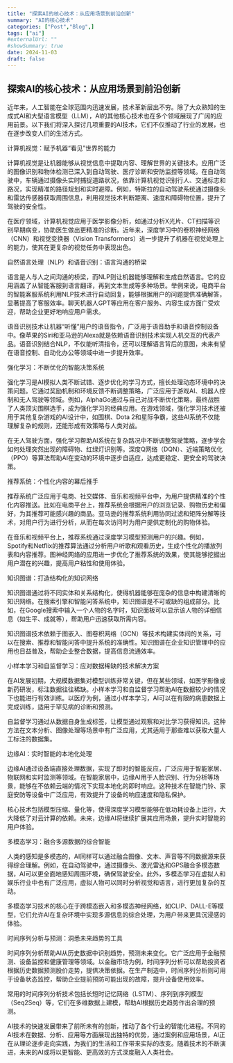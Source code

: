 ```yaml
---
title: "探索AI的核心技术：从应用场景到前沿创新"
summary: "AI的核心技术"
categories: ["Post","Blog",]
tags: ["ai"]
#externalUrl: ""
#showSummary: true
date: 2024-11-03
draft: false
---
```


## 探索AI的核心技术：从应用场景到前沿创新

近年来，人工智能在全球范围内迅速发展，技术革新层出不穷。除了大众熟知的生成式AI和大型语言模型（LLM），AI的其他核心技术也在多个领域展现了广阔的应用前景。以下我们将深入探讨几项重要的AI技术，它们不仅推动了行业的发展，也在逐步改变人们的生活方式。

计算机视觉：赋予机器“看见”世界的能力

计算机视觉是让机器能够从视觉信息中提取内容、理解世界的关键技术。应用广泛的图像识别和物体检测已深入到自动驾驶、医疗诊断和安防监控等领域。在自动驾驶中，车辆通过摄像头实时捕捉道路状况，依靠计算机视觉识别行人、交通标志和路况，实现精准的路径规划和实时避障。例如，特斯拉的自动驾驶系统通过摄像头和雷达传感器获取周围信息，利用视觉技术判断距离、速度和障碍物位置，提升了驾驶的安全性。

在医疗领域，计算机视觉应用于医学影像分析，如通过分析X光片、CT扫描等识别早期病变，协助医生做出更精准的诊断。近年来，深度学习中的卷积神经网络（CNN）和视觉变换器（Vision Transformers）进一步提升了机器在视觉处理上的能力，使其在更复杂的视觉任务中表现出色。

自然语言处理（NLP）和语音识别：语言沟通的桥梁

语言是人与人之间沟通的桥梁，而NLP则让机器能够理解和生成自然语言。它的应用涵盖了从智能客服到语言翻译，再到文本生成等多种场景。举例来说，电商平台的智能客服系统利用NLP技术进行自动回复，能够根据用户的问题提供准确解答，显著提高了客服效率。聊天机器人GPT等应用在客户服务、内容生成方面广受欢迎，帮助企业更好地响应用户需求。

语音识别技术让机器“听懂”用户的语音指令，广泛用于语音助手和语音控制设备中。像苹果的Siri和亚马逊的Alexa就是依赖语音识别技术实现人机交互的代表产品。语音识别结合NLP，不仅能听清指令，还可以理解语言背后的意图，未来有望在语音控制、自动化办公等领域中进一步提升效率。

强化学习：不断优化的智能决策系统

强化学习是AI模拟人类不断试错、逐步优化的学习方式，擅长处理动态环境中的决策问题。它通过奖励机制和环境反馈不断调整策略，广泛应用于游戏AI、机器人控制和无人驾驶等领域。例如，AlphaGo通过与自己对战不断优化策略，最终战胜了人类顶尖围棋选手，成为强化学习的经典应用。在游戏领域，强化学习技术还被用于其他复杂游戏的AI设计中，如围棋、Dota 2和星际争霸，这些AI系统不仅能理解复杂的规则，还能形成有效策略与人类对战。

在无人驾驶方面，强化学习帮助AI系统在复杂路况中不断调整驾驶策略，逐步学会如何处理突然出现的障碍物、红绿灯识别等。深度Q网络（DQN）、近端策略优化（PPO）等算法帮助AI在变动的环境中逐步自适应，达成更稳定、更安全的驾驶决策。

推荐系统：个性化内容的幕后推手

推荐系统广泛应用于电商、社交媒体、音乐和视频平台中，为用户提供精准的个性化内容推送。比如在电商平台上，推荐系统会根据用户的浏览记录、购物历史和偏好，为其推荐可能感兴趣的商品。亚马逊的推荐系统利用协同过滤和矩阵分解等技术，对用户行为进行分析，从而在每次访问时为用户提供定制化的购物体验。

在音乐和视频平台上，推荐系统通过深度学习模型预测用户的兴趣。例如，Spotify和Netflix的推荐算法通过分析用户听歌和观看历史，生成个性化的播放列表和内容推荐。图神经网络的应用进一步优化了推荐系统的效果，使其能够挖掘出用户潜在的兴趣，提高用户粘性和使用体验。

知识图谱：打造结构化的知识网络

知识图谱通过将不同实体和关系结构化，使得机器能够在庞杂的信息中构建清晰的知识网络。在搜索引擎和智能问答系统中，知识图谱是不可或缺的组成部分。比如，在Google搜索中输入一个人物的名字时，知识面板可以显示该人物的详细信息（如生平、成就等），帮助用户迅速获取所需内容。

知识图谱技术依赖于图嵌入、图卷积网络（GCN）等技术构建实体间的关系，可以在搜索、推荐和智能问答中提升系统的准确性。知识图谱在企业知识管理中的应用也日益普及，帮助企业整合数据，提高信息流通效率。

小样本学习和自监督学习：应对数据稀缺的技术解决方案

在AI发展初期，大规模数据集对模型训练非常关键，但在某些领域，如医学影像或新药研发，标注数据往往稀缺。小样本学习和自监督学习帮助AI在数据较少的情况下也能进行有效训练。以医疗为例，通过小样本学习，AI可以在有限的病患数据上完成训练，适用于罕见病的诊断和预测。

自监督学习通过从数据自身生成标签，让模型通过观察和对比学习获得知识。这种方法在文本分析、图像处理等场景中有广泛应用，尤其适用于那些难以获取大量人工标注的数据集。

边缘AI：实时智能的本地化处理

边缘AI通过设备端直接处理数据，实现了即时的智能反应，广泛应用于智能家居、物联网和实时监测等领域。在智能家居中，边缘AI用于人脸识别、行为分析等场景，能够在不依赖云端的情况下实现本地化的即时响应。这种技术在智能门铃、家庭安防等设备中广泛应用，有效提升了设备的响应速度和隐私保护。

核心技术包括模型压缩、量化等，使得深度学习模型能够在低功耗设备上运行，大大降低了对云计算的依赖。未来，边缘AI将继续扩展其应用场景，提升实时智能的用户体验。

多模态学习：融合多源数据的综合智能

人类的感知是多模态的，AI同样可以通过融合图像、文本、声音等不同数据源来获得综合理解。例如，在自动驾驶中，通过摄像头、激光雷达和GPS融合多模态数据，AI可以更全面地感知周围环境，确保驾驶安全。此外，多模态学习在虚拟人和娱乐行业中也有广泛应用，虚拟人物可以同时分析视觉和语言，进行更加复杂的互动。

多模态学习技术的核心在于跨模态嵌入和多模态神经网络，如CLIP、DALL-E等模型，它们允许AI在复杂环境中实现多源信息的综合处理，为用户带来更具沉浸感的体验。

时间序列分析与预测：洞悉未来趋势的工具

时间序列分析帮助AI从历史数据中识别趋势，预测未来变化。它广泛应用于金融预测、设备监控和健康管理等领域。以金融市场为例，时间序列分析可以帮助投资者根据历史数据预测股价走势，提供决策依据。在生产制造中，时间序列分析则可用于设备状态监控，帮助企业提前预防可能出现的故障，提升设备使用效率。

常用的时间序列分析技术包括长短时记忆网络（LSTM）、序列到序列模型（Seq2Seq）等，它们在多维数据上建模，帮助AI根据历史趋势作出合理的预测。

AI技术的快速发展带来了前所未有的创新，推动了各个行业的智能化进程。不同的AI技术在数据、分析、应用等方面展现出独特的优势，通过案例和应用场景，AI正在从理论逐步走向实践，为我们的生活和工作带来实际的改变。随着技术的不断演进，未来的AI或将以更智能、更高效的方式深度融入人类社会。